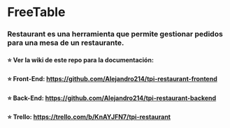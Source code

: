 # FreeTable

### Restaurant es una herramienta que permite gestionar pedidos para una mesa de un restaurante.

 #### :star: Ver la wiki de este repo para la documentación: 
 #### :star: Front-End: https://github.com/Alejandro214/tpi-restaurant-frontend
 #### :star: Back-End: https://github.com/Alejandro214/tpi-restaurant-backend
 #### :star: Trello: https://trello.com/b/KnAYJFN7/tpi-restaurant
